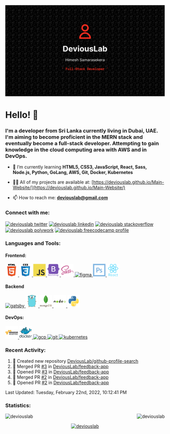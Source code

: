 <img src="DeviousLab.png">

<h1 align="left">Hello! 👋</h1>
<h3 align="left">I'm a developer from Sri Lanka currently living in Dubai, UAE. I'm aiming to become proficient in the MERN stack and eventually become a full-stack developer. Attempting to gain knowledge in the cloud computing area with AWS and in DevOps.</h3>

- 🌱 I’m currently learning **HTML5, CSS3, JavaScript, React, Sass, Node.js, Python, GoLang, AWS, Git, Docker, Kubernetes**

- 👨‍💻 All of my projects are available at: [https://deviouslab.github.io/Main-Website/](https://deviouslab.github.io/Main-Website/)

- 📫 How to reach me: **deviouslab@gmail.com**

<h3 align="left">Connect with me:</h3>
<p align="left">
<a href="https://twitter.com/deviouslab" target="blank"><img align="center" src="https://cdn.jsdelivr.net/npm/simple-icons@5.7.0/icons/twitter.svg" alt="deviouslab twitter" height="30" width="40" /></a>
<a href="https://linkedin.com/in/himeshsamara" target="blank"><img align="center" src="https://cdn.jsdelivr.net/npm/simple-icons@5.1.0/icons/linkedin.svg" alt="deviouslab linkedin" height="30" width="40" /></a>
<a href="https://stackoverflow.com/users/deviouslab" target="blank"><img align="center" src="https://cdn.jsdelivr.net/npm/simple-icons@5.1.0/icons/stackoverflow.svg" alt="deviouslab stackoverflow" height="30" width="40" /></a>
<a href="https://www.polywork.com/devious" target="blank"><img align="center" src="https://cdn.jsdelivr.net/npm/simple-icons@5.7.0/icons/polywork.svg" alt="deviouslab polywork" height="30" width="40" /></a>
<a href="https://www.freecodecamp.org/deviouslab" target="blank"><img align="center" src="https://cdn.jsdelivr.net/npm/simple-icons@5.7.0/icons/freecodecamp.svg" alt="deviouslab freecodecamp profile" height="30" width="40" /></a>
</p>

<h3 align="left">Languages and Tools:</h3>

<h4 align="left">Frontend:</h4>
<a href="https://www.w3.org/html/" target="_blank"> <img src="https://raw.githubusercontent.com/devicons/devicon/master/icons/html5/html5-original-wordmark.svg" alt="html5" width="40" height="40"/> </a> <a href="https://www.w3schools.com/css/" target="_blank"> <img src="https://raw.githubusercontent.com/devicons/devicon/master/icons/css3/css3-original-wordmark.svg" alt="css3" width="40" height="40"/> </a> <a href="https://developer.mozilla.org/en-US/docs/Web/JavaScript" target="_blank"> <img src="https://raw.githubusercontent.com/devicons/devicon/master/icons/javascript/javascript-original.svg" alt="javascript" width="40" height="40"/> </a> <a href="https://getbootstrap.com" target="_blank"> <img src="https://raw.githubusercontent.com/devicons/devicon/master/icons/bootstrap/bootstrap-plain-wordmark.svg" alt="bootstrap" width="40" height="40"/> </a> <a href="https://sass-lang.com" target="_blank"> <img src="https://raw.githubusercontent.com/devicons/devicon/master/icons/sass/sass-original.svg" alt="sass" width="40" height="40"/> </a> <a href="https://www.figma.com/" target="_blank"> <img src="https://www.vectorlogo.zone/logos/figma/figma-icon.svg" alt="figma" width="40" height="40"/> </a> <a href="https://www.photoshop.com/en" target="_blank"> <img src="https://raw.githubusercontent.com/devicons/devicon/master/icons/photoshop/photoshop-line.svg" alt="photoshop" width="40" height="40"/> </a> <a href="https://reactjs.org/" target="_blank"> <img src="https://raw.githubusercontent.com/devicons/devicon/master/icons/react/react-original-wordmark.svg" alt="react" width="40" height="40"/> </a>

<h4 align="left">Backend</h4>
<a href="https://www.gatsbyjs.com/" target="_blank"> <img src="https://www.vectorlogo.zone/logos/gatsbyjs/gatsbyjs-icon.svg" alt="gatsby" width="40" height="40"/> </a> <a href="https://golang.org" target="_blank"> <img src="https://raw.githubusercontent.com/devicons/devicon/master/icons/go/go-original.svg" alt="go" width="40" height="40"/> </a> <a href="https://www.mongodb.com/" target="_blank"> <img src="https://raw.githubusercontent.com/devicons/devicon/master/icons/mongodb/mongodb-original-wordmark.svg" alt="mongodb" width="40" height="40"/> </a> <a href="https://nodejs.org" target="_blank"> <img src="https://raw.githubusercontent.com/devicons/devicon/master/icons/nodejs/nodejs-original-wordmark.svg" alt="nodejs" width="40" height="40"/> </a> <a href="https://www.python.org" target="_blank"> <img src="https://raw.githubusercontent.com/devicons/devicon/master/icons/python/python-original.svg" alt="python" width="40" height="40"/> </a>

<h4 align="left">DevOps:</h4>
<a href="https://aws.amazon.com" target="_blank"> <img src="https://raw.githubusercontent.com/devicons/devicon/master/icons/amazonwebservices/amazonwebservices-original-wordmark.svg" alt="aws" width="40" height="40"/> </a>   <a href="https://www.docker.com/" target="_blank"> <img src="https://raw.githubusercontent.com/devicons/devicon/master/icons/docker/docker-original-wordmark.svg" alt="docker" width="40" height="40"/> </a>  <a href="https://cloud.google.com" target="_blank"> <img src="https://www.vectorlogo.zone/logos/google_cloud/google_cloud-icon.svg" alt="gcp" width="40" height="40"/> </a> <a href="https://git-scm.com/" target="_blank"> <img src="https://www.vectorlogo.zone/logos/git-scm/git-scm-icon.svg" alt="git" width="40" height="40"/> </a> <a href="https://kubernetes.io" target="_blank"> <img src="https://www.vectorlogo.zone/logos/kubernetes/kubernetes-icon.svg" alt="kubernetes" width="40" height="40"/> </a> 

<h3 align="left">Recent Activity:</h3>

<!--RECENT_ACTIVITY:start-->
1. 📔 Created new repository [DeviousLab/github-profile-search](https://github.com/DeviousLab/github-profile-search)
2. 🎉 Merged PR [#3](https://github.com/DeviousLab/feedback-app/pull/3) in [DeviousLab/feedback-app](https://github.com/DeviousLab/feedback-app)
3. 💪 Opened PR [#3](https://github.com/DeviousLab/feedback-app/pull/3) in [DeviousLab/feedback-app](https://github.com/DeviousLab/feedback-app)
4. 🎉 Merged PR [#2](https://github.com/DeviousLab/feedback-app/pull/2) in [DeviousLab/feedback-app](https://github.com/DeviousLab/feedback-app)
5. 💪 Opened PR [#2](https://github.com/DeviousLab/feedback-app/pull/2) in [DeviousLab/feedback-app](https://github.com/DeviousLab/feedback-app)
<!--RECENT_ACTIVITY:end-->

<!--RECENT_ACTIVITY:last_update-->
Last Updated: Tuesday, February 22nd, 2022, 10:12:41 PM
<!--RECENT_ACTIVITY:last_update_end-->

<h3 align="left">Statistics:</h3>
<p><img align="left" src="https://github-readme-stats.vercel.app/api/top-langs?username=deviouslab&show_icons=true&locale=en&theme=dark&layout=compact" alt="deviouslab" /></p>

<p>&nbsp;<img align="right" src="https://github-readme-stats.vercel.app/api?username=deviouslab&show_icons=true&theme=dark&locale=en" alt="deviouslab" /></p>

<p align="center"> <a href="https://github.com/ryo-ma/github-profile-trophy"><img src="https://github-profile-trophy.vercel.app/?username=deviouslab" alt="deviouslab" /></a></p>

